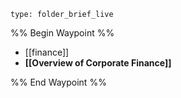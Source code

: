 ```ccard
type: folder_brief_live
```
%% Begin Waypoint %%
- [[finance]]
- **[[Overview of Corporate Finance]]**

%% End Waypoint %%
